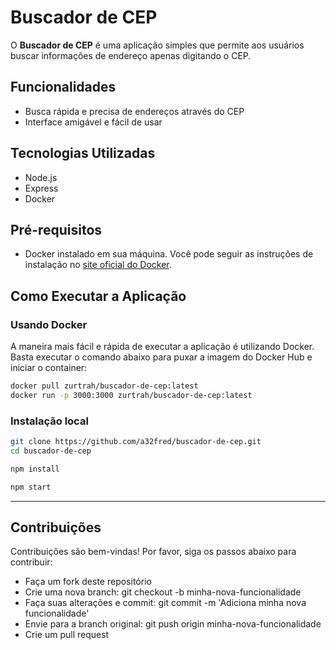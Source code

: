 # Buscador de CEP

O **Buscador de CEP** é uma aplicação simples que permite aos usuários buscar informações de endereço apenas digitando o CEP.

## Funcionalidades

- Busca rápida e precisa de endereços através do CEP
- Interface amigável e fácil de usar

## Tecnologias Utilizadas

- Node.js
- Express
- Docker

## Pré-requisitos

- Docker instalado em sua máquina. Você pode seguir as instruções de instalação no [site oficial do Docker](https://docs.docker.com/get-docker/).

## Como Executar a Aplicação

### Usando Docker

A maneira mais fácil e rápida de executar a aplicação é utilizando Docker. Basta executar o comando abaixo para puxar a imagem do Docker Hub e iniciar o container:

```bash
docker pull zurtrah/buscador-de-cep:latest
docker run -p 3000:3000 zurtrah/buscador-de-cep:latest 
```

### Instalação local

```bash
git clone https://github.com/a32fred/buscador-de-cep.git
cd buscador-de-cep
```

```bash
npm install 
```

```bash
npm start

```

<hr/>

## Contribuições

Contribuições são bem-vindas! Por favor, siga os passos abaixo para contribuir:

- Faça um fork deste repositório
- Crie uma nova branch: git checkout -b minha-nova-funcionalidade
- Faça suas alterações e commit: git commit -m 'Adiciona minha nova funcionalidade'
- Envie para a branch original: git push origin minha-nova-funcionalidade
- Crie um pull request